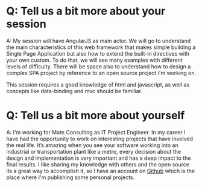 # Q: Tell us a bit more about your session

A: My session will have AngularJS as main actor. We will go to understand the main characteristics of this web framework that makes simple building a Single Page Application but also how to extend the built-in directives with your own custom. To do that, we will see many examples with different levels of difficulty. There will be space also to understand how to design a complex SPA project by reference to an open source project i'm working on.

This session requires a good knowledge of html and javascript, as well as concepts like data-binding and mvc should be familiar.

# Q: Tell us a bit more about yourself

A: I'm working for Mate Consulting as IT Project Engineer. In my career I have had the opportunity to work on interesting projects that have involved the real life. It’s amazing when you see your software working into an industrial or transportation plant like a metro, every decision about the design and implementation is very important and has a deep impact to the final results. I like sharing my knowledge with others and the open source its a great way to accomplish it, so I have an account on [Github](http://Github.com/antdimot) which is the place where I'm publishing some personal projects.
